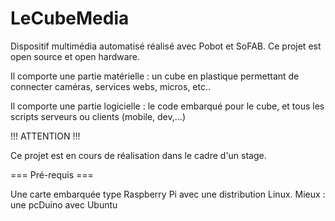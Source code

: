 # LeCubeMedia

Dispositif multimédia automatisé réalisé avec Pobot et SoFAB. 
Ce projet est open source et open hardware.

Il comporte une partie matérielle : un cube en plastique permettant de connecter caméras, services webs, micros, etc..

Il comporte une partie logicielle : le code embarqué pour le cube, et tous les scripts serveurs ou clients (mobile, dev,...)

!!! ATTENTION !!!

Ce projet est en cours de réalisation dans le cadre d'un stage.

=== Pré-requis ===

Une carte embarquée type Raspberry Pi avec une distribution Linux.
Mieux : une pcDuino avec Ubuntu


